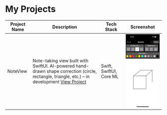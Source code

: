 # My Projects

| Project Name | Description | Tech Stack | Screenshot |
| --- | -- | -- | -- |
| NoteView | Note-taking view built with SwiftUI. AI-powered hand-drawn shape correction (circle, rectangle, triangle, etc.) – in development [View Project](https://github.com/yavuzyagiz/noteview) | Swift, SwiftUI, Core ML | <img src="https://github.com/yavuzyagiz/noteview/blob/main/noteview/noteview3.gif"> |

